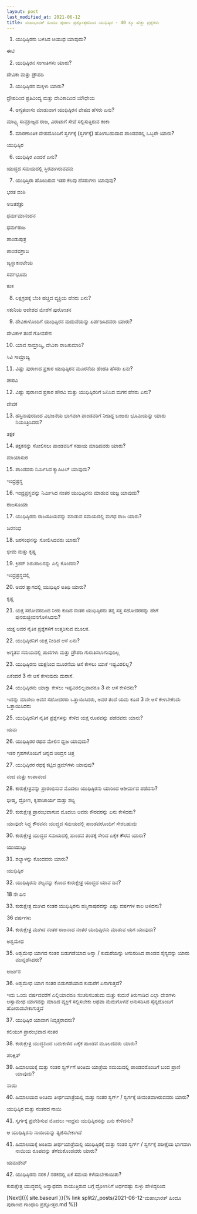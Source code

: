 ```yaml
---
layout: post
last_modified_at: 2021-06-12
title: ಮಹಾಭಾರತ್ ಹಿಂದೂ ಪುರಾಣ ಪ್ರಶ್ನೋತ್ತರದಿಂದ ಯುಧಿಷ್ಠಿರ - 40 ಕ್ಕೂ ಹೆಚ್ಚು ಪ್ರಶ್ನೆಗಳು
---
```


1) ಯುಧಿಷ್ಠಿರನು ಬಳಸಿದ ಆಯುಧ ಯಾವುದು?

ಈಟಿ

2) ಯುಧಿಷ್ಠಿರನ ಸಂಗಾತಿಗಳು ಯಾರು?

ದೇವಿಕಾ ಮತ್ತು ದ್ರೌಪದಿ

3) ಯುಧಿಷ್ಠಿರನ ಮಕ್ಕಳು ಯಾರು?

ದ್ರೌಪದಿಂದ ಪ್ರತಿವಿಂದ್ಯ ಮತ್ತು ದೇವಿಕಾದಿಂದ ಯೌಧೇಯ

 
4) ಅಗ್ಯತವಾಸಂ ಮಾಡುವಾಗ ಯುಧಿಷ್ಠಿರನ ವೇಷದ ಹೆಸರು ಏನು?

ಮಾಟ್ಸ್ಯ ಸಾಮ್ರಾಜ್ಯದ ರಾಜ, ವಿರಾಟಾಗೆ ಸೇವೆ ಸಲ್ಲಿಸುತ್ತಿರುವ ಕಂಕಾ

5) ಮಾರಣಾಂತಿಕ ದೇಹದೊಂದಿಗೆ ಸ್ವರ್ಗಕ್ಕೆ (ಸ್ವರ್ಗಕ್ಕೆ) ಹೋಗಬಹುದಾದ ಪಾಂಡವರಲ್ಲಿ ಒಬ್ಬರೇ ಯಾರು?

ಯುಧಿಷ್ಠಿರ

6) ಯುಧಿಷ್ಠಿರ ಎಂದರೆ ಏನು?

ಯುದ್ಧದ ಸಮಯದಲ್ಲಿ ಸ್ಥಿರವಾಗಿರುವವನು

7) ಯುಧಿಸ್ತಿರಾ ಹೊಂದಿರುವ ಇತರ ಕೆಲವು ಹೆಸರುಗಳು ಯಾವುವು?

ಭರತ ವಂಶಿ

ಅಜತಶತ್ರು

ಧರ್ಮಮಾನಂದನ

ಧರ್ಮರಾಜ

ಪಾಂಡುಪುತ್ರ

ಪಾಂಡವಗ್ರಾಜ

ಜ್ಯಸ್ಥಾಕಾಂಟೇಯ

ಸರ್ವಭೂಮ

ಕಂಕ

8) ಲಕ್ಷಗ್ರಹಕ್ಕೆ ಬೆಂಕಿ ಹಚ್ಚಿದ ವ್ಯಕ್ತಿಯ ಹೆಸರು ಏನು?

ಸಕುನಿಯ ಆದೇಶದ ಮೇರೆಗೆ ಪುರೋಚನ

9) ದೇವಿಕಾಳೊಂದಿಗೆ ಯುಧಿಷ್ಠಿರನ ಮದುವೆಯನ್ನು ಏರ್ಪಡಿಸಿದವರು ಯಾರು?

ದೇವಿಕಾಳ ತಂದೆ ಗೋವಸೇನ

10) ಯಾವ ಸಾಮ್ರಾಜ್ಯ, ದೇವಿಕಾ ರಾಜಕುಮಾರಿ?

ಸಿವಿ ಸಾಮ್ರಾಜ್ಯ

11) ವಿಷ್ಣು ಪುರಾಣದ ಪ್ರಕಾರ ಯುಧಿಷ್ಠಿರನ ಮೂರನೆಯ ಹೆಂಡತಿ ಹೆಸರು ಏನು?

ಪೌರವಿ

12) ವಿಷ್ಣು ಪುರಾಣದ ಪ್ರಕಾರ ಪೌರವಿ ಮತ್ತು ಯುಧಿಷ್ಠಿರರಿಗೆ ಜನಿಸಿದ ಮಗನ ಹೆಸರು ಏನು?

ದೇವಕ

13) ಹಸ್ತಿನಾಪುರದಿಂದ ವಿಭಜನೆಯ ಭಾಗವಾಗಿ ಪಾಂಡವರಿಗೆ ನೀಡಿದ್ದ ಬಂಜರು ಭೂಮಿಯನ್ನು ಯಾರು ನಿಯಂತ್ರಿಸಿದರು?

ತಕ್ಷಕ

14) ತಕ್ಷಕನನ್ನು ಸೋಲಿಸಲು ಪಾಂಡವರಿಗೆ ಸಹಾಯ ಮಾಡಿದವರು ಯಾರು?

ಮಾಯಾಸುರ

15) ಪಾಂಡವರು ನಿರ್ಮಿಸಿದ ಕ್ಯಾಪಿಟಲ್ ಯಾವುದು?

ಇಂದ್ರಪ್ರಸ್ಥ

16) ಇಂದ್ರಪ್ರಸ್ಥವನ್ನು ನಿರ್ಮಿಸಿದ ನಂತರ ಯುಧಿಷ್ಠಿರನು ಮಾಡುವ ಯಜ್ಞ ಯಾವುದು?

ರಾಜಸೂಯಾ

17) ಯುಧಿಷ್ಠಿರನು ರಾಜಸೂಯವನ್ನು ಮಾಡುವ ಸಮಯದಲ್ಲಿ ಮಗಧ ರಾಜ ಯಾರು?

ಜರಸಂಧ

18) ಜರಸಂಧನನ್ನು ಸೋಲಿಸಿದವರು ಯಾರು?

ಭೀಮ ಮತ್ತು ಕೃಷ್ಣ

19) ಕ್ರಿಶನ್ ಶಿಶುಪಾಲನನ್ನು ಎಲ್ಲಿ ಕೊಂದನು?

ಇಂದ್ರಪ್ರಸ್ಥದಲ್ಲಿ

20) ಅವರ ತ್ಯಾಗದಲ್ಲಿ ಯುಧಿಷ್ಠಿರ ಅತಿಥಿ ಯಾರು?

ಕೃಷ್ಣ

21) ಯಕ್ಷ ಸರೋವರದಿಂದ ನೀರು ಕುಡಿದ ನಂತರ ಯುಧಿಷ್ಠಿರನು ತನ್ನ ಸತ್ತ ಸಹೋದರರನ್ನು ಹೇಗೆ ಪುನರುಜ್ಜೀವನಗೊಳಿಸಿದನು?

ಯಕ್ಷ ಅವರ ನೈತಿಕ ಪ್ರಶ್ನೆಗಳಿಗೆ ಉತ್ತರಿಸುವ ಮೂಲಕ.

22) ಯುಧಿಷ್ಠಿರನಿಗೆ ಯಕ್ಷ ನೀಡಿದ ಆಸೆ ಏನು?

ಅಗ್ಯತವ ಸಮಯದಲ್ಲಿ ಪಾದಗಳು ಮತ್ತು ದ್ರೌಪದಿ ಗುರುತಿಸಲಾಗುವುದಿಲ್ಲ
 
23) ಯುಧಿಷ್ಠಿರನು ಯಕ್ಷನಿಂದ ಮೂರನೆಯ ಆಸೆ ಕೇಳಲು ಯಾಕೆ ಇಷ್ಟವಿರಲಿಲ್ಲ?

ಏಕೆಂದರೆ 3 ನೇ ಆಸೆ ಕೇಳುವುದು ದುರಾಸೆ.

24) ಯುಧಿಷ್ಠಿರನು ಯಾಕ್ಷಾ ಕೇಳಲು ಇಷ್ಟವಿರಲಿಲ್ಲವಾದರೂ 3 ನೇ ಆಸೆ ಕೇಳಿದನು?

ಇದನ್ನು ಮಾಡಲು ಅವನ ಸಹೋದರರು ಒತ್ತಾಯಿಸಿದರು, ಅವರ ತಂದೆ ಯಮ ಕೂಡ 3 ನೇ ಆಸೆ ಕೇಳಬೇಕೆಂದು ಒತ್ತಾಯಿಸಿದರು

25) ಯುಧಿಷ್ಠಿರನಿಗೆ ನೈತಿಕ ಪ್ರಶ್ನೆಗಳನ್ನು ಕೇಳಿದ ಯಕ್ಷ ರೂಪವನ್ನು ಪಡೆದವರು ಯಾರು?

ಯಮ

26) ಯುಧಿಷ್ಠಿರರ ರಥದ ಮೇಲಿನ ಧ್ವಜ ಯಾವುದು?

ಇತರ ಗ್ರಹಗಳೊಂದಿಗೆ ಚಿನ್ನದ ಚಂದ್ರನ ಚಿತ್ರ

27) ಯುಧಿಷ್ಠಿರರ ರಥಕ್ಕೆ ಕಟ್ಟಿದ ಡ್ರಮ್‌ಗಳು ಯಾವುವು?

ನಂದ ಮತ್ತು ಉಪಾನಂದ

28) ಕುರುಕ್ಷೇತ್ರವನ್ನು ಪ್ರಾರಂಭಿಸುವ ಮೊದಲು ಯುಧಿಷ್ಠಿರನು ಯಾರಿಂದ ಆಶೀರ್ವಾದ ಪಡೆದನು?

ಭೀಷ್ಮ, ದ್ರೋಣ, ಕೃಪಾಚಾರ್ಯ ಮತ್ತು ಶಲ್ಯ

29) ಕುರುಕ್ಷೇತ್ರ ಪ್ರಾರಂಭವಾಗುವ ಮೊದಲು ಅವರು ಕೌರವರನ್ನು ಏನು ಕೇಳಿದರು?

ಯಾವುದೇ ಸಿದ್ಧ ಕೌರವನು ಯುದ್ಧದ ಸಮಯದಲ್ಲಿ ಪಾಂಡವರೊಂದಿಗೆ ಸೇರಬಹುದು

30) ಕುರುಕ್ಷೇತ್ರ ಯುದ್ಧದ ಸಮಯದಲ್ಲಿ ಪಾಂಡವ ತಂಡಕ್ಕೆ ಸೇರಿದ ಏಕೈಕ ಕೌರವ ಯಾರು?

ಯುಯುಟ್ಸು

31) ಶಲ್ಯಾಳನ್ನು ಕೊಂದವರು ಯಾರು?

ಯುಧಿಷ್ಠಿರ

32) ಯುಧಿಷ್ಠಿರನು ಶಲ್ಯನನ್ನು ಕೊಂದ ಕುರುಕ್ಷೇತ್ರ ಯುದ್ಧದ ಯಾವ ದಿನ?

18 ನೇ ದಿನ

33) ಕುರುಕ್ಷೇತ್ರ ಮುಗಿದ ನಂತರ ಯುಧಿಷ್ಠಿರನು ಹಸ್ತಿನಾಪುರವನ್ನು ಎಷ್ಟು ವರ್ಷಗಳ ಕಾಲ ಆಳಿದನು?

36 ವರ್ಷಗಳು

34) ಕುರುಕ್ಷೇತ್ರ ಮುಗಿದ ನಂತರ ರಾಜನಾದ ನಂತರ ಯುಧಿಷ್ಠಿರನು ಮಾಡುವ ಯಗ ಯಾವುದು?

ಅಶ್ವಮೇಧ

35) ಅಶ್ವಮೇಧ ಯಾಗದ ನಂತರ ಬಿಡುಗಡೆಯಾದ ಅಸ್ವಾ / ಕುದುರೆಯನ್ನು ಅನುಸರಿಸಿದ ಪಾಂಡವ ಸೈನ್ಯವನ್ನು ಯಾರು ಮುನ್ನಡೆಸಿದರು?

ಅರ್ಜುನ

36) ಅಶ್ವಮೇಧ ಯಾಗ ನಂತರ ಬಿಡುಗಡೆಯಾದ ಕುದುರೆಗೆ ಏನಾಗುತ್ತದೆ?

ಇದು ಒಂದು ವರ್ಷದವರೆಗೆ ಎಲ್ಲಿಯಾದರೂ ಸಂಚರಿಸಬಹುದು ಮತ್ತು ಕುದುರೆ ತಿರುಗಾಡಿದ ಎಲ್ಲಾ ದೇಶಗಳು ಅಸ್ವಾಮೇಧ ಯಾಗವನ್ನು ಮಾಡಿದ ವ್ಯಕ್ತಿಗೆ ಸಲ್ಲಿಸಬೇಕು ಅಥವಾ ಮೆದುಗೊಳವೆ ಅನುಸರಿಸಿದ ಸೈನ್ಯದೊಂದಿಗೆ ಹೋರಾಡಬೇಕಾಗುತ್ತದೆ

37) ಯುಧಿಷ್ಠಿರ ಯಾವಾಗ ನಿವೃತ್ತರಾದರು?

ಕಲಿಯುಗ ಪ್ರಾರಂಭವಾದ ನಂತರ

38) ಕುರುಕ್ಷೇತ್ರ ಯುದ್ಧದಿಂದ ಬದುಕುಳಿದ ಏಕೈಕ ಪಾಂಡವ ಮೂಲದವರು ಯಾರು?

ಪರಿಕ್ಷಿತ್

39) ಹಿಮಾಲಯಕ್ಕೆ ಮತ್ತು ನಂತರ ಸ್ವರ್ಗ್‌ಗೆ ಅಂತಿಮ ಯಾತ್ರೆಯ ಸಮಯದಲ್ಲಿ ಪಾಂಡವರೊಂದಿಗೆ ಬಂದ ಪ್ರಾಣಿ ಯಾವುದು?

ನಾಯಿ

40) ಹಿಮಾಲಯದ ಅಂತಿಮ ತೀರ್ಥಯಾತ್ರೆಯಲ್ಲಿ ಮತ್ತು ನಂತರ ಸ್ವರ್ಗ್ / ಸ್ವರ್ಗಕ್ಕೆ ಜೀವಂತವಾಗಿರುವವರು ಯಾರು?

ಯುಧಿಷ್ಠಿರ ಮತ್ತು ನಂತರದ ನಾಯಿ

41) ಸ್ವರ್ಗಕ್ಕೆ ಪ್ರವೇಶಿಸುವ ಮೊದಲು ಇಂದ್ರನು ಯುಧಿಷ್ಠಿರನನ್ನು ಏನು ಕೇಳಿದನು?

ಆ ಯುಧಿಷ್ಠಿರನು ನಾಯಿಯನ್ನು ತ್ಯಜಿಸಬೇಕಾಗಿದೆ

41) ಹಿಮಾಲಯಕ್ಕೆ ಅಂತಿಮ ತೀರ್ಥಯಾತ್ರೆಯಲ್ಲಿ ಯುಧಿಷ್ಠಿರಕ್ಕೆ ಮತ್ತು ನಂತರ ಸ್ವರ್ಗ್ / ಸ್ವರ್ಗಕ್ಕೆ ಪರೀಕ್ಷೆಯ ಭಾಗವಾಗಿ ನಾಯಿಯ ರೂಪವನ್ನು ತೆಗೆದುಕೊಂಡವರು ಯಾರು?

ಯಮದೇವ್

42) ಯುಧಿಷ್ಠಿರನು ನರಕ / ನರಕದಲ್ಲಿ ಏಕೆ ಸಮಯ ಕಳೆಯಬೇಕಾಯಿತು?

ಕುರುಕ್ಷೇತ್ರ ಯುದ್ಧದಲ್ಲಿ ಅಸ್ವಾಥಮಾ ಸಾಯುತ್ತಿರುವ ಬಗ್ಗೆ ದ್ರೋಣನಿಗೆ ಅರ್ಧದಷ್ಟು ಸುಳ್ಳು ಹೇಳಿದ್ದರಿಂದ

[Next]({{ site.baseurl }}{% link  split2/_posts/2021-06-12-ಮಹಾಭಾರತ್ ಹಿಂದೂ ಪುರಾಣದ ಗಾಂಧಾರಿ ಪ್ರಶ್ನೋತ್ತರ.md %})
